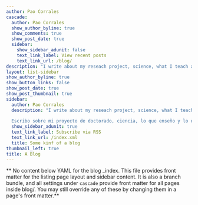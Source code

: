 ```yaml
---
author: Pao Corrales
cascade:
  author: Pao Corrales
  show_author_byline: true
  show_comments: true
  show_post_date: true
  sidebar:
    show_sidebar_adunit: false
    text_link_label: View recent posts
    text_link_url: /blog/
description: "I write about my reseach project, science, what I teach and what I'm learning.\n Escribo sobre mi proyecto de doctorado, ciencia, lo que enseño y lo que aprendo."
layout: list-sidebar
show_author_byline: true
show_button_links: false
show_post_date: true
show_post_thumbnail: true
sidebar:
  author: Pao Corrales
  description: "I write about my reseach project, science, what I teach and what I'm learning.\n 
  
  Escribo sobre mi proyecto de doctorado, ciencia, lo que enseño y lo que aprendo. \n"
  show_sidebar_adunit: true
  text_link_label: Subscribe via RSS
  text_link_url: /index.xml
  title: Some kinf of a blog
thumbnail_left: true
title: A Blog
---
```


** No content below YAML for the blog _index. This file provides front matter for the listing page layout and sidebar content. It is also a branch bundle, and all settings under `cascade` provide front matter for all pages inside blog/. You may still override any of these by changing them in a page's front matter.**
